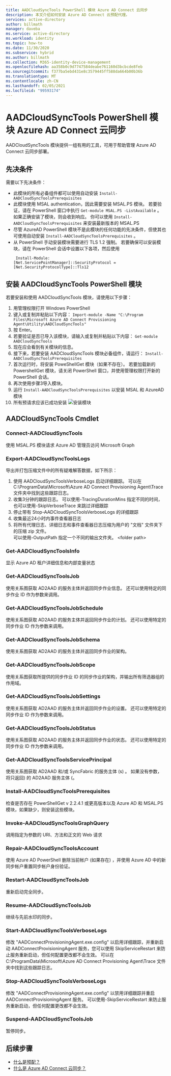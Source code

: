 ```yaml
---
title: AADCloudSyncTools PowerShell 模块 Azure AD Connect 云同步
description: 本文介绍如何安装 Azure AD Connect 云预配代理。
services: active-directory
author: billmath
manager: daveba
ms.service: active-directory
ms.workload: identity
ms.topic: how-to
ms.date: 11/30/2020
ms.subservice: hybrid
ms.author: billmath
ms.collection: M365-identity-device-management
ms.openlocfilehash: aa358b0c9d7747584deabe761160d3bcbcde8feb
ms.sourcegitcommit: f377ba5ebd431e8c3579445ff588da664b00b36b
ms.translationtype: MT
ms.contentlocale: zh-CN
ms.lasthandoff: 02/05/2021
ms.locfileid: "99593174"
---
```

# <a name="aadcloudsynctools-powershell-module-for-azure-ad-connect-cloud-sync"></a>AADCloudSyncTools PowerShell 模块 Azure AD Connect 云同步

AADCloudSyncTools 模块提供一组有用的工具，可用于帮助管理 Azure AD Connect 云同步部署。

## <a name="pre-requisites"></a>先决条件
需要以下先决条件：

- 此模块的所有必备组件都可以使用自动安装 `Install-AADCloudSyncToolsPrerequisites`
- 此模块使用 MSAL authentication，因此需要安装 MSAL.PS 模块。 若要验证，请在 PowerShell 窗口中执行 `Get-module MSAL.PS -ListAvailable` 。 如果正确安装了模块，则会收到响应。 你可以使用 `Install-AADCloudSyncToolsPrerequisites` 来安装最新版本的 MSAL.PS
- 尽管 AzureAD PowerShell 模块不是此模块的任何功能的先决条件，但使其也可使用自动安装 `Install-AADCloudSyncToolsPrerequisites` 。
- 从 PowerShell 手动安装模块需要进行 TLS 1.2 强制。 若要确保可以安装模块，请在 PowerShell 会话中设置以下各项，然后使用
  ```
   Install-Module:
  [Net.ServicePointManager]::SecurityProtocol = [Net.SecurityProtocolType]::Tls12 
  ```


## <a name="install-the-aadcloudsynctools-powershell-module"></a>安装 AADCloudSyncTools PowerShell 模块
若要安装和使用 AADCloudSyncTools 模块，请使用以下步骤：

1. 用管理权限打开 Windows PowerShell
2. 键入或复制并粘贴以下内容： `Import-module -Name "C:\Program Files\Microsoft Azure AD Connect Provisioning Agent\Utility\AADCloudSyncTools"`
3. 按 Enter。
4. 若要验证是否已导入该模块，请输入或复制并粘贴以下内容： `Get-module AADCloudSyncTools`
5. 现在应会看到有关模块的信息。
6. 接下来，若要安装 AADCloudSyncTools 模块必备组件，请运行： `Install-AADCloudSyncToolsPrerequisites`
7. 首次运行时，将安装 PoweShellGet 模块（如果不存在）。 若要加载新的 PowershellGet 模块，请关闭 PowerShell 窗口，并使用管理权限打开新的 PowerShell 会话。 
8. 再次使用步骤3导入模块。
9. 运行 `Install-AADCloudSyncToolsPrerequisites` 以安装 MSAL 和 AzureAD 模块
11. 所有预请求应该已成功安装 ![ 安装模块](media/reference-powershell/install-1.png)


## <a name="aadcloudsynctools--cmdlets"></a>AADCloudSyncTools Cmdlet
### <a name="connect-aadcloudsynctools"></a>Connect-AADCloudSyncTools
使用 MSAL.PS 模块请求 Azure AD 管理员访问 Microsoft Graph 


### <a name="export-aadcloudsynctoolslogs"></a>Export-AADCloudSyncToolsLogs
导出并打包压缩文件中的所有疑难解答数据，如下所示：
 1. 使用 AADCloudSyncToolsVerboseLogs 启动详细跟踪。  可以在 C:\ProgramData\Microsoft\Azure AD Connect Provisioning Agent\Trace 文件夹中找到这些跟踪日志。
 2. 收集3分钟的跟踪日志。
   可以使用-TracingDurationMins 指定不同的时间，也可以使用-SkipVerboseTrace 来跳过详细跟踪
 3. 停止带有 Stop-AADCloudSyncToolsVerboseLogs 的详细跟踪
 4. 收集最近24小时内事件查看器日志
 5. 将所有代理日志、详细日志和事件查看器日志压缩为用户的 "文档" 文件夹下的压缩 zip 文件。 
 </br>可以使用-OutputPath 指定一个不同的输出文件夹。 \<folder path\>

### <a name="get-aadcloudsynctoolsinfo"></a>Get-AADCloudSyncToolsInfo
显示 Azure AD 租户详细信息和内部变量状态

### <a name="get-aadcloudsynctoolsjob"></a>Get-AADCloudSyncToolsJob
使用关系图获取 AD2AAD 的服务主体并返回同步作业信息。
还可以使用特定的同步作业 ID 作为参数来调用。

### <a name="get-aadcloudsynctoolsjobschedule"></a>Get-AADCloudSyncToolsJobSchedule
使用关系图获取 AD2AAD 的服务主体并返回同步作业的计划。
还可以使用特定的同步作业 ID 作为参数来调用。

### <a name="get-aadcloudsynctoolsjobschema"></a>Get-AADCloudSyncToolsJobSchema
使用关系图获取 AD2AAD 的服务主体并返回同步作业的架构。

### <a name="get-aadcloudsynctoolsjobscope"></a>Get-AADCloudSyncToolsJobScope
使用关系图获取所提供的同步作业 ID 的同步作业的架构，并输出所有筛选器组的作用域。

### <a name="get-aadcloudsynctoolsjobsettings"></a>Get-AADCloudSyncToolsJobSettings
使用关系图获取 AD2AAD 的服务主体并返回同步作业的设置。
还可以使用特定的同步作业 ID 作为参数来调用。

### <a name="get-aadcloudsynctoolsjobstatus"></a>Get-AADCloudSyncToolsJobStatus
使用关系图获取 AD2AAD 的服务主体并返回同步作业的状态。
还可以使用特定的同步作业 ID 作为参数来调用。

### <a name="get-aadcloudsynctoolsserviceprincipal"></a>Get-AADCloudSyncToolsServicePrincipal
使用关系图获取 AD2AAD 和/或 SyncFabric 的服务主体 (s) 。
如果没有参数，将只返回) 的 AD2AAD 服务主体 (。

### <a name="install-aadcloudsynctoolsprerequisites"></a>Install-AADCloudSyncToolsPrerequisites
检查是否存在 PowerShellGet v 2.2.4.1 或更高版本以及 Azure AD 和 MSAL.PS 模块，如果缺少，则安装这些模块。

### <a name="invoke-aadcloudsynctoolsgraphquery"></a>Invoke-AADCloudSyncToolsGraphQuery
调用指定为参数的 URI、方法和正文的 Web 请求

### <a name="repair-aadcloudsynctoolsaccount"></a>Repair-AADCloudSyncToolsAccount
使用 Azure AD PowerShell 删除当前帐户 (如果存在) ，并使用 Azure AD 中的新同步帐户重置同步帐户身份验证。

### <a name="restart-aadcloudsynctoolsjob"></a>Restart-AADCloudSyncToolsJob
重新启动完全同步。

### <a name="resume-aadcloudsynctoolsjob"></a>Resume-AADCloudSyncToolsJob
继续与先前水印的同步。

### <a name="start-aadcloudsynctoolsverboselogs"></a>Start-AADCloudSyncToolsVerboseLogs
修改 "AADConnectProvisioningAgent.exe.config" 以启用详细跟踪，并重新启动 AADConnectProvisioningAgent 服务，您可以使用 SkipServiceRestart 来防止服务重新启动，但任何配置更改都不会生效。  可以在 C:\ProgramData\Microsoft\Azure AD Connect Provisioning Agent\Trace 文件夹中找到这些跟踪日志。

### <a name="stop-aadcloudsynctoolsverboselogs"></a>Stop-AADCloudSyncToolsVerboseLogs
修改 "AADConnectProvisioningAgent.exe.config" 以禁用详细跟踪并重启 AADConnectProvisioningAgent 服务。 可以使用-SkipServiceRestart 来防止服务重新启动，但任何配置更改都不会生效。

### <a name="suspend-aadcloudsynctoolsjob"></a>Suspend-AADCloudSyncToolsJob
暂停同步。

## <a name="next-steps"></a>后续步骤 

- [什么是预配？](what-is-provisioning.md)
- [什么是 Azure AD Connect 云同步？](what-is-cloud-sync.md)

